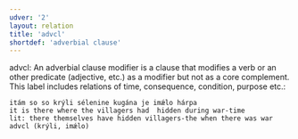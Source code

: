 ```yaml
---
udver: '2'
layout: relation
title: 'advcl'
shortdef: 'adverbial clause'
---
```



advcl: An adverbial clause modifier is a clause that modifies a verb or an other predicate (adjective, etc.) as a modifier but not as a core complement. 
This label includes relations of time, consequence, condition, purpose etc.:

~~~ sdparse
itám so so krýli sélenine kugána je imǽlo hárpa 
it is there where the villagers had  hidden during war-time 
lit: there themselves have hidden villagers-the when there was war
advcl (krýli, imǽlo)
~~~

